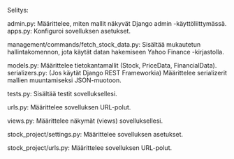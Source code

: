 Selitys:

admin.py: Määrittelee, miten mallit näkyvät Django admin -käyttöliittymässä.
apps.py: Konfiguroi sovelluksen asetukset.

management/commands/fetch_stock_data.py: Sisältää mukautetun hallintakomennon, jota käytät datan hakemiseen Yahoo Finance -kirjastolla.

models.py: Määrittelee tietokantamallit (Stock, PriceData, FinancialData).
serializers.py: (Jos käytät Django REST Frameworkia) Määrittelee serializerit mallien muuntamiseksi JSON-muotoon.

tests.py: Sisältää testit sovelluksellesi.

urls.py: Määrittelee sovelluksen URL-polut.

views.py: Määrittelee näkymät (views) sovelluksellesi.

stock_project/settings.py: Määrittelee sovelluksen asetukset.

stock_project/urls.py: Määrittelee sovelluksen URL-polut.


